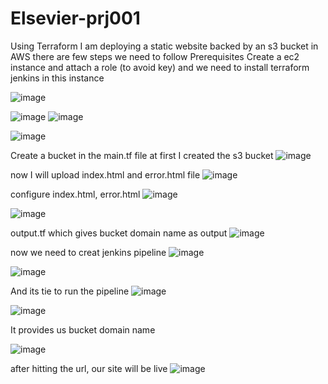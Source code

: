 # Elsevier-prj001
Using Terraform I am deploying a static website backed by an s3 bucket in AWS
there are few steps we need to follow
Prerequisites
Create a ec2 instance and attach a role (to avoid key) and we need to install terraform jenkins in this instance

![image](https://user-images.githubusercontent.com/18758226/167120524-41e81396-964e-4f73-8fac-204fc9348b90.png)

![image](https://user-images.githubusercontent.com/18758226/167120686-d75f933f-0b95-4fb7-98f1-fbbf68df3046.png)
![image](https://user-images.githubusercontent.com/18758226/167120782-98eff27a-4850-4a00-8f2f-ba21ad9443e4.png)

![image](https://user-images.githubusercontent.com/18758226/167120903-f85570ac-9e47-43a4-aaf9-a5fc1a6e2cff.png)



Create a bucket
in the main.tf file at first I created the s3 bucket
![image](https://user-images.githubusercontent.com/18758226/167121151-2753ec0f-b319-4e68-9a87-93b2a6a60f10.png)


now I will upload index.html and error.html file
![image](https://user-images.githubusercontent.com/18758226/167121440-cf03e574-2ff8-4eaf-a6a3-0b1b310a5852.png)

configure index.html, error.html
![image](https://user-images.githubusercontent.com/18758226/167121522-36744d9d-3d2b-4f17-b46c-8f6ae39dc9a9.png)

![image](https://user-images.githubusercontent.com/18758226/167121632-21f45f2d-0643-4211-9f3a-a93d83fac853.png)

output.tf which gives bucket domain name as output
![image](https://user-images.githubusercontent.com/18758226/167122049-ec303281-7017-454c-89fc-0ca14a7cd4f8.png)

now we need to creat jenkins pipeline
![image](https://user-images.githubusercontent.com/18758226/167122179-a0959299-8141-46d4-92e4-17384c479608.png)

![image](https://user-images.githubusercontent.com/18758226/167122227-35268db5-96af-4fcf-af37-f7a1e742e05b.png)


And its tie to run the pipeline
![image](https://user-images.githubusercontent.com/18758226/167122311-33e13b1a-b2ac-4ecb-b979-27028ce9ed9e.png)

![image](https://user-images.githubusercontent.com/18758226/167122394-40f1634b-e387-45ad-8986-ca1eccec2c80.png)

It provides us bucket domain name 

![image](https://user-images.githubusercontent.com/18758226/167122486-5b305e3d-def5-4bfc-9ad0-f0084033ff7f.png)

after hitting the url, our site will be live
![image](https://user-images.githubusercontent.com/18758226/167122611-0812b18f-de24-4a5f-85d2-b94ce1dc1045.png)




